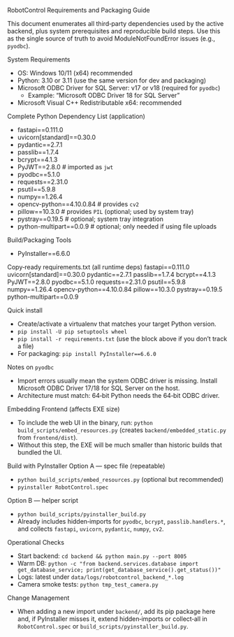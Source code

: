 RobotControl Requirements and Packaging Guide

This document enumerates all third‑party dependencies used by the active backend, plus system prerequisites and reproducible build steps. Use this as the single source of truth to avoid ModuleNotFoundError issues (e.g., `pyodbc`).

System Requirements
- OS: Windows 10/11 (x64) recommended
- Python: 3.10 or 3.11 (use the same version for dev and packaging)
- Microsoft ODBC Driver for SQL Server: v17 or v18 (required for `pyodbc`)
  - Example: “Microsoft ODBC Driver 18 for SQL Server”
- Microsoft Visual C++ Redistributable x64: recommended

Complete Python Dependency List (application)
- fastapi==0.111.0
- uvicorn[standard]==0.30.0
- pydantic==2.7.1
- passlib==1.7.4
- bcrypt==4.1.3
- PyJWT==2.8.0  # imported as `jwt`
- pyodbc==5.1.0
- requests==2.31.0
- psutil==5.9.8
- numpy==1.26.4
- opencv-python==4.10.0.84  # provides `cv2`
- pillow==10.3.0  # provides `PIL` (optional; used by system tray)
- pystray==0.19.5  # optional; system tray integration
- python-multipart==0.0.9  # optional; only needed if using file uploads

Build/Packaging Tools
- PyInstaller==6.6.0

Copy‑ready requirements.txt (all runtime deps)
fastapi==0.111.0
uvicorn[standard]==0.30.0
pydantic==2.7.1
passlib==1.7.4
bcrypt==4.1.3
PyJWT==2.8.0
pyodbc==5.1.0
requests==2.31.0
psutil==5.9.8
numpy==1.26.4
opencv-python==4.10.0.84
pillow==10.3.0
pystray==0.19.5
python-multipart==0.0.9

Quick install
- Create/activate a virtualenv that matches your target Python version.
- `pip install -U pip setuptools wheel`
- `pip install -r requirements.txt` (use the block above if you don’t track a file)
- For packaging: `pip install PyInstaller==6.6.0`

Notes on `pyodbc`
- Import errors usually mean the system ODBC driver is missing. Install Microsoft ODBC Driver 17/18 for SQL Server on the host.
- Architecture must match: 64‑bit Python needs the 64‑bit ODBC driver.

Embedding Frontend (affects EXE size)
- To include the web UI in the binary, run: `python build_scripts/embed_resources.py` (creates `backend/embedded_static.py` from `frontend/dist`).
- Without this step, the EXE will be much smaller than historic builds that bundled the UI.

Build with PyInstaller
Option A — spec file (repeatable)
- `python build_scripts/embed_resources.py` (optional but recommended)
- `pyinstaller RobotControl.spec`

Option B — helper script
- `python build_scripts/pyinstaller_build.py`
- Already includes hidden‑imports for `pyodbc`, `bcrypt`, `passlib.handlers.*`, and collects `fastapi`, `uvicorn`, `pydantic`, `numpy`, `cv2`.

Operational Checks
- Start backend: `cd backend && python main.py --port 8005`
- Warm DB: `python -c "from backend.services.database import get_database_service; print(get_database_service().get_status())"`
- Logs: latest under `data/logs/robotcontrol_backend_*.log`
- Camera smoke tests: `python tmp_test_camera.py`

Change Management
- When adding a new import under `backend/`, add its pip package here and, if PyInstaller misses it, extend hidden‑imports or collect‑all in `RobotControl.spec` or `build_scripts/pyinstaller_build.py`.
